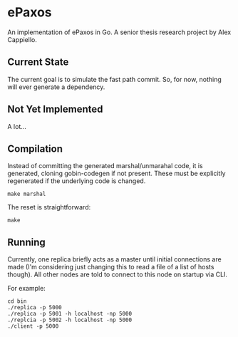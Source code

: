 ePaxos
======

An implementation of ePaxos in Go.
A senior thesis research project by Alex Cappiello.

Current State
-------------

The current goal is to simulate the fast path commit. So, for now, nothing will
ever generate a dependency.

Not Yet Implemented
-------------------

A lot...

Compilation
-----------

Instead of committing the generated marshal/unmarahal code, it is generated,
cloning gobin-codegen if not present. These must be explicitly regenerated if
the underlying code is changed.
```
make marshal
```
The reset is straightforward:
```
make
```

Running
-------

Currently, one replica briefly acts as a master until initial connections are
made (I'm considering just changing this to read a file of a list of hosts
though). All other nodes are told to connect to this node on startup via CLI.

For example:
```
cd bin
./replica -p 5000
./replica -p 5001 -h localhost -np 5000
./replcia -p 5002 -h localhost -np 5000
./client -p 5000
```
